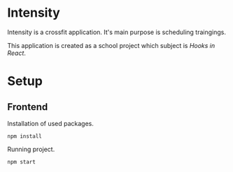 # Intensity

Intensity is a crossfit application. It's main purpose is scheduling traingings.

This application is created as a school project which subject is _Hooks in React_.

# Setup

## Frontend

Installation of used packages.

`npm install`

Running project.

`npm start`
